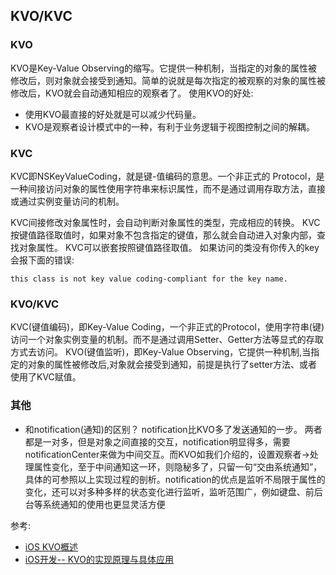 ## KVO/KVC

### KVO
KVO是Key-Value Observing的缩写。它提供一种机制，当指定的对象的属性被修改后，则对象就会接受到通知。简单的说就是每次指定的被观察的对象的属性被修改后，KVO就会自动通知相应的观察者了。
使用KVO的好处:
* 使用KVO最直接的好处就是可以减少代码量。
* KVO是观察者设计模式中的一种，有利于业务逻辑于视图控制之间的解耦。

### KVC
KVC即NSKeyValueCoding，就是键-值编码的意思。一个非正式的 Protocol，是一种间接访问对象的属性使用字符串来标识属性，而不是通过调用存取方法，直接或通过实例变量访问的机制。

KVC间接修改对象属性时，会自动判断对象属性的类型，完成相应的转换。
KVC按键值路径取值时，如果对象不包含指定的键值，那么就会自动进入对象内部，查找对象属性。
KVC可以嵌套按照键值路径取值。
如果访问的类没有你传入的key会报下面的错误:

```
this class is not key value coding-compliant for the key name.
```
### KVO/KVC
KVC(键值编码)，即Key-Value Coding，一个非正式的Protocol，使用字符串(键)访问一个对象实例变量的机制。而不是通过调用Setter、Getter方法等显式的存取方式去访问。
KVO(键值监听)，即Key-Value Observing，它提供一种机制,当指定的对象的属性被修改后,对象就会接受到通知，前提是执行了setter方法、或者使用了KVC赋值。

### 其他
* 和notification(通知)的区别？
notification比KVO多了发送通知的一步。
两者都是一对多，但是对象之间直接的交互，notification明显得多，需要notificationCenter来做为中间交互。而KVO如我们介绍的，设置观察者->处理属性变化，至于中间通知这一环，则隐秘多了，只留一句“交由系统通知”，具体的可参照以上实现过程的剖析。notification的优点是监听不局限于属性的变化，还可以对多种多样的状态变化进行监听，监听范围广，例如键盘、前后台等系统通知的使用也更显灵活方便


参考:
* [iOS KVO概述](http://www.superqq.com/blog/2015/06/05/ios-kvogai-shu-yu-shi-jian/)
* [iOS开发-- KVO的实现原理与具体应用](http://www.jianshu.com/p/e59bb8f59302)
